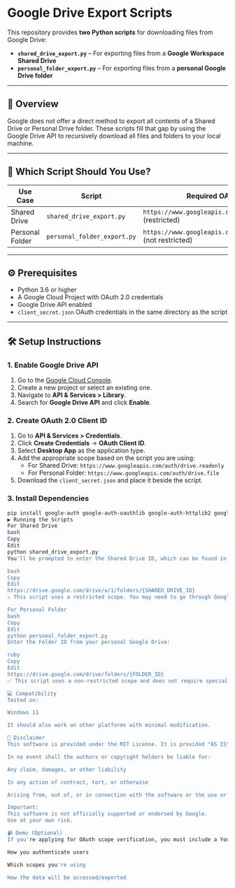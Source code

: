 # Google Drive Export Scripts

This repository provides **two Python scripts** for downloading files from Google Drive:

- **`shared_drive_export.py`** – For exporting files from a **Google Workspace Shared Drive**
- **`personal_folder_export.py`** – For exporting files from a **personal Google Drive folder**

---

## 🚀 Overview

Google does not offer a direct method to export all contents of a Shared Drive or Personal Drive folder. These scripts fill that gap by using the Google Drive API to recursively download all files and folders to your local machine.

---

## 📁 Which Script Should You Use?

| Use Case | Script | Required OAuth Scope |
|----------|--------|----------------------|
| Shared Drive | `shared_drive_export.py` | `https://www.googleapis.com/auth/drive.readonly` (restricted) |
| Personal Folder | `personal_folder_export.py` | `https://www.googleapis.com/auth/drive.file` (not restricted) |

---

## ⚙️ Prerequisites

- Python 3.6 or higher
- A Google Cloud Project with OAuth 2.0 credentials
- Google Drive API enabled
- `client_secret.json` OAuth credentials in the same directory as the script

---

## 🛠️ Setup Instructions

### 1. Enable Google Drive API

1. Go to the [Google Cloud Console](https://console.cloud.google.com/).
2. Create a new project or select an existing one.
3. Navigate to **API & Services > Library**.
4. Search for **Google Drive API** and click **Enable**.

### 2. Create OAuth 2.0 Client ID

1. Go to **API & Services > Credentials**.
2. Click **Create Credentials** → **OAuth Client ID**.
3. Select **Desktop App** as the application type.
4. Add the appropriate scope based on the script you are using:
   - For Shared Drive: `https://www.googleapis.com/auth/drive.readonly`
   - For Personal Folder: `https://www.googleapis.com/auth/drive.file`
5. Download the `client_secret.json` and place it beside the script.

### 3. Install Dependencies

```bash
pip install google-auth google-auth-oauthlib google-auth-httplib2 google-api-python-client
▶️ Running the Scripts
For Shared Drive
bash
Copy
Edit
python shared_drive_export.py
You'll be prompted to enter the Shared Drive ID, which can be found in the URL:

bash
Copy
Edit
https://drive.google.com/drive/u/1/folders/{SHARED_DRIVE_ID}
⚠️ This script uses a restricted scope. You may need to go through Google verification for production use.

For Personal Folder
bash
Copy
Edit
python personal_folder_export.py
Enter the Folder ID from your personal Google Drive:

ruby
Copy
Edit
https://drive.google.com/drive/folders/{FOLDER_ID}
✅ This script uses a non-restricted scope and does not require special Google verification.

💻 Compatibility
Tested on:

Windows 11

It should also work on other platforms with minimal modification.

📄 Disclaimer
This software is provided under the MIT License. It is provided "AS IS", without warranty of any kind, express or implied, including but not limited to the warranties of merchantability, fitness for a particular purpose, and noninfringement.

In no event shall the authors or copyright holders be liable for:

Any claim, damages, or other liability

In any action of contract, tort, or otherwise

Arising from, out of, or in connection with the software or the use or other dealings in the software

Important:
This software is not officially supported or endorsed by Google.
Use at your own risk.

📹 Demo (Optional)
If you're applying for OAuth scope verification, you must include a YouTube demo video showing:

How you authenticate users

Which scopes you're using

How the data will be accessed/exported